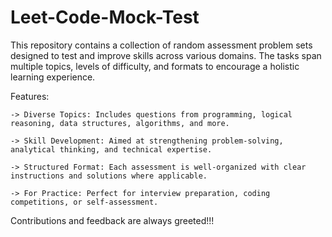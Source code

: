 # Leet-Code-Mock-Test


This repository contains a collection of random assessment problem sets designed to test and improve skills across various domains. The tasks span multiple topics, levels of difficulty, and formats to encourage a holistic learning experience.

Features:
    
    -> Diverse Topics: Includes questions from programming, logical reasoning, data structures, algorithms, and more.
    
    -> Skill Development: Aimed at strengthening problem-solving, analytical thinking, and technical expertise.
    
    -> Structured Format: Each assessment is well-organized with clear instructions and solutions where applicable.
    
    -> For Practice: Perfect for interview preparation, coding competitions, or self-assessment.


Contributions and feedback are always greeted!!!
